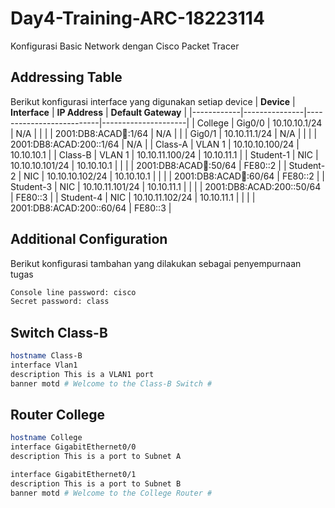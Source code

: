 # Day4-Training-ARC-18223114
Konfigurasi Basic Network dengan Cisco Packet Tracer

## Addressing Table
Berikut konfigurasi interface yang digunakan setiap device
| **Device** | **Interface** | **IP Address**           | **Default Gateway** |
|------------|---------------|--------------------------|---------------------|
| College    | Gig0/0        | 10.10.10.1/24            | N/A                 |
|            |               | 2001:DB8:ACAD:100::1/64  | N/A                 |
|            | Gig0/1        | 10.10.11.1/24            | N/A                 |
|            |               | 2001:DB8:ACAD:200::1/64  | N/A                 |
| Class-A    | VLAN 1        | 10.10.10.100/24          | 10.10.10.1          |
| Class-B    | VLAN 1        | 10.10.11.100/24          | 10.10.11.1          |
| Student-1  | NIC           | 10.10.10.101/24          | 10.10.10.1          |
|            |               | 2001:DB8:ACAD:100::50/64 | FE80::2             |
| Student-2  | NIC           | 10.10.10.102/24          | 10.10.10.1          |
|            |               | 2001:DB8:ACAD:100::60/64 | FE80::2             |
| Student-3  | NIC           | 10.10.11.101/24          | 10.10.11.1          |
|            |               | 2001:DB8:ACAD:200::50/64 | FE80::3             |
| Student-4  | NIC           | 10.10.11.102/24          | 10.10.11.1          |
|            |               | 2001:DB8:ACAD:200::60/64 | FE80::3             |

## Additional Configuration
Berikut konfigurasi tambahan yang dilakukan sebagai penyempurnaan tugas
```bash
Console line password: cisco
Secret password: class
```

## Switch Class-B
```bash
hostname Class-B
interface Vlan1
description This is a VLAN1 port
banner motd # Welcome to the Class-B Switch #
```

## Router College
```bash
hostname College
interface GigabitEthernet0/0
description This is a port to Subnet A

interface GigabitEthernet0/1
description This is a port to Subnet B
banner motd # Welcome to the College Router #
```